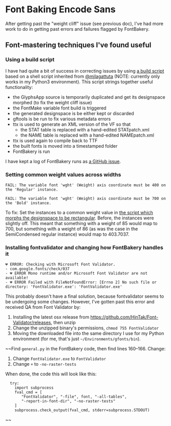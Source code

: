 # Font Baking Encode Sans

After getting past the "weight cliff" issue (see previous doc), I've had more work to do in getting past errors and failures flagged by FontBakery.

## Font-mastering techniques I've found useful

### Using a build script

I have had quite a bit of success in correcting issues by using [a build script](https://github.com/thundernixon/Encode-Sans/blob/2e5e25f462172b3f2e8b7cc03738a8a4888dc5a4/scripts/build.sh) based on a shell script inherited from [@mjlagattuta](https://github.com/mjlagattuta) (NOTE: currently only works in my Python3 environment). This script strings together useful functionality:

- the GlyphsApp source is temporarily duplicated and get its designspace morphed (to fix the weight cliff issue)
- the FontMake variable font build is triggered
- the generated designspace is be either kept or discarded
- gftools is be run to fix various metadata errors
- ttx is used to generate an XML version of the VF so that
  - the STAT table is replaced with a hand-edited STATpatch.xml
  - the NAME table is replaced with a hand-edited NAMEpatch.xml
- ttx is used again to compile back to TTF
- the built fonts is moved into a timestamped folder
- FontBakery is run

I have kept a log of FontBakery runs as [a GitHub issue](https://github.com/thundernixon/Encode-Sans/issues/1).

### Setting common weight values across widths

```
FAIL: The variable font 'wght' (Weight) axis coordinate must be 400 on the 'Regular' instance.
```

```
FAIL: The variable font 'wght' (Weight) axis coordinate must be 700 on the 'Bold' instance.
```

To fix: Set the instances to a common weight value in [the script which morphs the designspace to be rectangular](https://github.com/thundernixon/Encode-Sans/blob/2e5e25f462172b3f2e8b7cc03738a8a4888dc5a4/scripts/fix-designspace.py). Before, the instances were slightly off. This meant that something with a weight of 85 would map to 700, but something with a weight of 86 (as was the case in the SemiCondensed regular instance) would map to 403.7037.

### Installing fontvalidator and changing how FontBakery handles it

```
💔 ERROR: Checking with Microsoft Font Validator.
- com.google.fonts/check/037
- 💔 ERROR Mono runtime and/or Microsoft Font Validator are not available!
- 💔 ERROR Failed with FileNotFoundError: [Errno 2] No such file or directory: 'FontValidator.exe': 'FontValidator.exe'
```

This probably doesn't have a final solution, because fontvalidator seems to be undergoing some changes. However, I've gotten past this error and received QA from Font Validator by:

1. Installing the latest osx release from https://github.com/HinTak/Font-Validator/releases, then unzip
2. Change the unzipped binary's permissions, `chmod 755 FontValidator`
3. Moving the downloaded file into the same directory I use for my Python environment (for me, that's just `~/Environments/gfonts/bin`).

~~Find `general.py` in the FontBakery code, then find lines 160–166. Change:

1. Change `FontValidator.exe` to `FontValidator`
2. Change `+` to `-no-raster-tests`

When done, the code this will look like this:

```
  try:
    import subprocess
    fval_cmd = [
       "FontValidator", "-file", font, "-all-tables",
       "-report-in-font-dir", "-no-raster-tests"
    ]
    subprocess.check_output(fval_cmd, stderr=subprocess.STDOUT)
```
~~